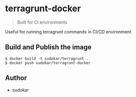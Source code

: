 # terragrunt-docker

> Built for CI environments

Useful for running terragrunt commands in CI/CD environment

## Build and Publish the image

```
$ docker build -t sudokar/terragrunt .
$ docker push sudokar/terragrunt-docker
```

## Author

* sudokar
